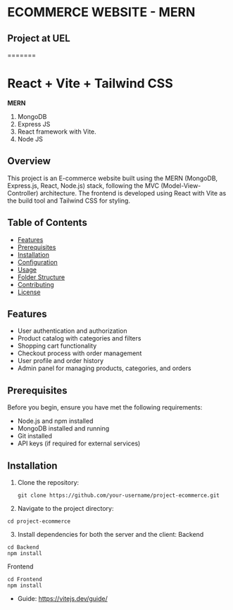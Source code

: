 # ECOMMERCE WEBSITE - MERN
## Project at UEL
=======
# React + Vite + Tailwind CSS
**MERN**
1. MongoDB
2. Express JS
3. React framework with Vite.
4. Node JS

## Overview

This project is an E-commerce website built using the MERN (MongoDB, Express.js, React, Node.js) stack, following the MVC (Model-View-Controller) architecture. The frontend is developed using React with Vite as the build tool and Tailwind CSS for styling.

## Table of Contents

- [Features](#features)
- [Prerequisites](#prerequisites)
- [Installation](#installation)
- [Configuration](#configuration)
- [Usage](#usage)
- [Folder Structure](#folder-structure)
- [Contributing](#contributing)
- [License](#license)

## Features

- User authentication and authorization
- Product catalog with categories and filters
- Shopping cart functionality
- Checkout process with order management
- User profile and order history
- Admin panel for managing products, categories, and orders

## Prerequisites

Before you begin, ensure you have met the following requirements:

- Node.js and npm installed
- MongoDB installed and running
- Git installed
- API keys (if required for external services)

## Installation

1. Clone the repository:
    ```
   git clone https://github.com/your-username/project-ecommerce.git
   ```
2. Navigate to the project directory:
  ```
  cd project-ecommerce
  ```
3. Install dependencies for both the server and the client:
   Backend
  ```
  cd Backend
  npm install
  ```
  Frontend
  ```
  cd Frontend
  npm install
  ```
- Guide: https://vitejs.dev/guide/
